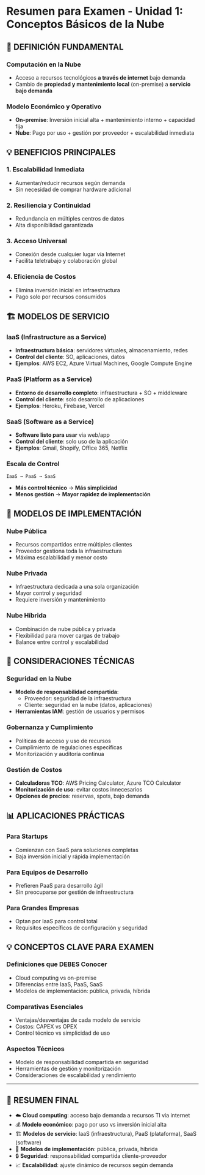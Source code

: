 # Resumen para Examen - Unidad 1: Conceptos Básicos de la Nube

## 🎯 DEFINICIÓN FUNDAMENTAL

### **Computación en la Nube**
- Acceso a recursos tecnológicos **a través de internet** bajo demanda
- Cambio de **propiedad y mantenimiento local** (on-premise) a **servicio bajo demanda**

### **Modelo Económico y Operativo**
- **On-premise**: Inversión inicial alta + mantenimiento interno + capacidad fija
- **Nube**: Pago por uso + gestión por proveedor + escalabilidad inmediata

## 💡 BENEFICIOS PRINCIPALES

### **1. Escalabilidad Inmediata**
- Aumentar/reducir recursos según demanda
- Sin necesidad de comprar hardware adicional

### **2. Resiliencia y Continuidad**
- Redundancia en múltiples centros de datos
- Alta disponibilidad garantizada

### **3. Acceso Universal**
- Conexión desde cualquier lugar vía Internet
- Facilita teletrabajo y colaboración global

### **4. Eficiencia de Costos**
- Elimina inversión inicial en infraestructura
- Pago solo por recursos consumidos

## 🏗️ MODELOS DE SERVICIO

### **IaaS (Infrastructure as a Service)**
- **Infraestructura básica**: servidores virtuales, almacenamiento, redes
- **Control del cliente**: SO, aplicaciones, datos
- **Ejemplos**: AWS EC2, Azure Virtual Machines, Google Compute Engine

### **PaaS (Platform as a Service)**
- **Entorno de desarrollo completo**: infraestructura + SO + middleware
- **Control del cliente**: solo desarrollo de aplicaciones
- **Ejemplos**: Heroku, Firebase, Vercel

### **SaaS (Software as a Service)**
- **Software listo para usar** via web/app
- **Control del cliente**: solo uso de la aplicación
- **Ejemplos**: Gmail, Shopify, Office 365, Netflix

### **Escala de Control**
```
IaaS → PaaS → SaaS
```
- **Más control técnico** → **Más simplicidad**
- **Menos gestión** → **Mayor rapidez de implementación**

## 🏢 MODELOS DE IMPLEMENTACIÓN

### **Nube Pública**
- Recursos compartidos entre múltiples clientes
- Proveedor gestiona toda la infraestructura
- Máxima escalabilidad y menor costo

### **Nube Privada**
- Infraestructura dedicada a una sola organización
- Mayor control y seguridad
- Requiere inversión y mantenimiento

### **Nube Híbrida**
- Combinación de nube pública y privada
- Flexibilidad para mover cargas de trabajo
- Balance entre control y escalabilidad

## 🔧 CONSIDERACIONES TÉCNICAS

### **Seguridad en la Nube**
- **Modelo de responsabilidad compartida**:
  - Proveedor: seguridad de la infraestructura
  - Cliente: seguridad en la nube (datos, aplicaciones)
- **Herramientas IAM**: gestión de usuarios y permisos

### **Gobernanza y Cumplimiento**
- Políticas de acceso y uso de recursos
- Cumplimiento de regulaciones específicas
- Monitorización y auditoría continua

### **Gestión de Costos**
- **Calculadoras TCO**: AWS Pricing Calculator, Azure TCO Calculator
- **Monitorización de uso**: evitar costos innecesarios
- **Opciones de precios**: reservas, spots, bajo demanda

## 📊 APLICACIONES PRÁCTICAS

### **Para Startups**
- Comienzan con SaaS para soluciones completas
- Baja inversión inicial y rápida implementación

### **Para Equipos de Desarrollo**
- Prefieren PaaS para desarrollo ágil
- Sin preocuparse por gestión de infraestructura

### **Para Grandes Empresas**
- Optan por IaaS para control total
- Requisitos específicos de configuración y seguridad

## 💡 CONCEPTOS CLAVE PARA EXAMEN

### **Definiciones que DEBES Conocer**
- Cloud computing vs on-premise
- Diferencias entre IaaS, PaaS, SaaS
- Modelos de implementación: pública, privada, híbrida

### **Comparativas Esenciales**
- Ventajas/desventajas de cada modelo de servicio
- Costos: CAPEX vs OPEX
- Control técnico vs simplicidad de uso

### **Aspectos Técnicos**
- Modelo de responsabilidad compartida en seguridad
- Herramientas de gestión y monitorización
- Consideraciones de escalabilidad y rendimiento

---

## 🎯 RESUMEN FINAL

- ☁️ **Cloud computing**: acceso bajo demanda a recursos TI via internet
- 💰 **Modelo económico**: pago por uso vs inversión inicial alta
- 🏗️ **Modelos de servicio**: IaaS (infraestructura), PaaS (plataforma), SaaS (software)
- 🏢 **Modelos de implementación**: pública, privada, híbrida
- 🔒 **Seguridad**: responsabilidad compartida cliente-proveedor
- 📈 **Escalabilidad**: ajuste dinámico de recursos según demanda
